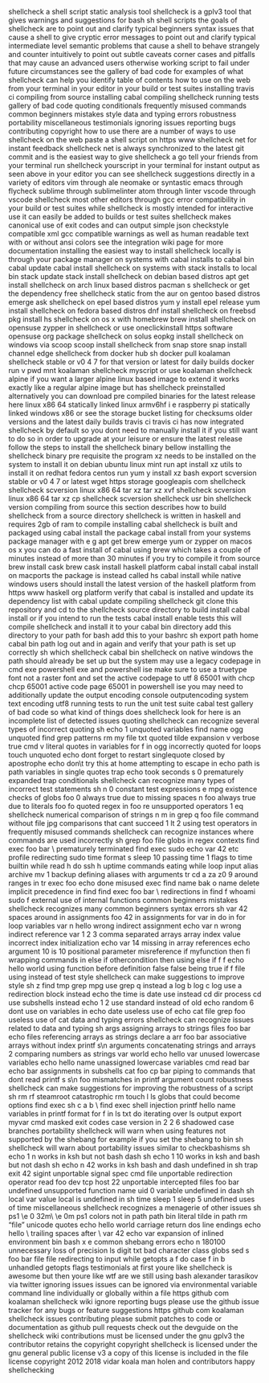shellcheck a shell script static analysis tool shellcheck is a gplv3 tool that gives warnings and suggestions for bash sh shell scripts the goals of shellcheck are to point out and clarify typical beginners syntax issues that cause a shell to give cryptic error messages to point out and clarify typical intermediate level semantic problems that cause a shell to behave strangely and counter intuitively to point out subtle caveats corner cases and pitfalls that may cause an advanced users otherwise working script to fail under future circumstances see the gallery of bad code for examples of what shellcheck can help you identify table of contents how to use on the web from your terminal in your editor in your build or test suites installing travis ci compiling from source installing cabal compiling shellcheck running tests gallery of bad code quoting conditionals frequently misused commands common beginners mistakes style data and typing errors robustness portability miscellaneous testimonials ignoring issues reporting bugs contributing copyright how to use there are a number of ways to use shellcheck on the web paste a shell script on https www shellcheck net for instant feedback shellcheck net is always synchronized to the latest git commit and is the easiest way to give shellcheck a go tell your friends from your terminal run shellcheck yourscript in your terminal for instant output as seen above in your editor you can see shellcheck suggestions directly in a variety of editors vim through ale neomake or syntastic emacs through flycheck sublime through sublimelinter atom through linter vscode through vscode shellcheck most other editors through gcc error compatibility in your build or test suites while shellcheck is mostly intended for interactive use it can easily be added to builds or test suites shellcheck makes canonical use of exit codes and can output simple json checkstyle compatible xml gcc compatible warnings as well as human readable text with or without ansi colors see the integration wiki page for more documentation installing the easiest way to install shellcheck locally is through your package manager on systems with cabal installs to cabal bin cabal update cabal install shellcheck on systems with stack installs to local bin stack update stack install shellcheck on debian based distros apt get install shellcheck on arch linux based distros pacman s shellcheck or get the dependency free shellcheck static from the aur on gentoo based distros emerge ask shellcheck on epel based distros yum y install epel release yum install shellcheck on fedora based distros dnf install shellcheck on freebsd pkg install hs shellcheck on os x with homebrew brew install shellcheck on opensuse zypper in shellcheck or use oneclickinstall https software opensuse org package shellcheck on solus eopkg install shellcheck on windows via scoop scoop install shellcheck from snap store snap install channel edge shellcheck from docker hub sh docker pull koalaman shellcheck stable or v0 4 7 for that version or latest for daily builds docker run v pwd mnt koalaman shellcheck myscript or use koalaman shellcheck alpine if you want a larger alpine linux based image to extend it works exactly like a regular alpine image but has shellcheck preinstalled alternatively you can download pre compiled binaries for the latest release here linux x86 64 statically linked linux armv6hf i e raspberry pi statically linked windows x86 or see the storage bucket listing for checksums older versions and the latest daily builds travis ci travis ci has now integrated shellcheck by default so you dont need to manually install it if you still want to do so in order to upgrade at your leisure or ensure the latest release follow the steps to install the shellcheck binary bellow installing the shellcheck binary pre requisite the program xz needs to be installed on the system to install it on debian ubuntu linux mint run apt install xz utils to install it on redhat fedora centos run yum y install xz bash export scversion stable or v0 4 7 or latest wget https storage googleapis com shellcheck shellcheck scversion linux x86 64 tar xz tar xz xvf shellcheck scversion linux x86 64 tar xz cp shellcheck scversion shellcheck usr bin shellcheck version compiling from source this section describes how to build shellcheck from a source directory shellcheck is written in haskell and requires 2gb of ram to compile installing cabal shellcheck is built and packaged using cabal install the package cabal install from your systems package manager with e g apt get brew emerge yum or zypper on macos os x you can do a fast install of cabal using brew which takes a couple of minutes instead of more than 30 minutes if you try to compile it from source brew install cask brew cask install haskell platform cabal install cabal install on macports the package is instead called hs cabal install while native windows users should install the latest version of the haskell platform from https www haskell org platform verify that cabal is installed and update its dependency list with cabal update compiling shellcheck git clone this repository and cd to the shellcheck source directory to build install cabal install or if you intend to run the tests cabal install enable tests this will compile shellcheck and install it to your cabal bin directory add this directory to your path for bash add this to your bashrc sh export path home cabal bin path log out and in again and verify that your path is set up correctly sh which shellcheck cabal bin shellcheck on native windows the path should already be set up but the system may use a legacy codepage in cmd exe powershell exe and powershell ise make sure to use a truetype font not a raster font and set the active codepage to utf 8 65001 with chcp chcp 65001 active code page 65001 in powershell ise you may need to additionally update the output encoding console outputencoding system text encoding utf8 running tests to run the unit test suite cabal test gallery of bad code so what kind of things does shellcheck look for here is an incomplete list of detected issues quoting shellcheck can recognize several types of incorrect quoting sh echo 1 unquoted variables find name ogg unquoted find grep patterns rm my file txt quoted tilde expansion v verbose true cmd v literal quotes in variables for f in ogg incorrectly quoted for loops touch unquoted echo dont forget to restart singlequote closed by apostrophe echo don\t try this at home attempting to escape in echo path is path variables in single quotes trap echo took seconds s 0 prematurely expanded trap conditionals shellcheck can recognize many types of incorrect test statements sh n 0 constant test expressions e mpg existence checks of globs foo 0 always true due to missing spaces n foo always true due to literals foo fo quoted regex in foo re unsupported operators 1 eq shellcheck numerical comparison of strings n m in grep q foo file command without file jpg comparisons that cant succeed 1 lt 2 using test operators in frequently misused commands shellcheck can recognize instances where commands are used incorrectly sh grep foo file globs in regex contexts find exec foo bar \ prematurely terminated find exec sudo echo var 42 etc profile redirecting sudo time format s sleep 10 passing time 1 flags to time builtin while read h do ssh h uptime commands eating while loop input alias archive mv 1 backup defining aliases with arguments tr cd a za z0 9 around ranges in tr exec foo echo done misused exec find name bak o name delete implicit precedence in find find exec foo bar \ redirections in find f whoami sudo f external use of internal functions common beginners mistakes shellcheck recognizes many common beginners syntax errors sh var 42 spaces around in assignments foo 42 in assignments for var in do in for loop variables var n hello wrong indirect assignment echo var n wrong indirect reference var 1 2 3 comma separated arrays array index value incorrect index initialization echo var 14 missing in array references echo argument 10 is 10 positional parameter misreference if myfunction then fi wrapping commands in else if othercondition then using else if f f echo hello world using function before definition false false being true if f file using instead of test style shellcheck can make suggestions to improve style sh z find tmp grep mpg use grep q instead a log b log c log use a redirection block instead echo the time is date use instead cd dir process cd use subshells instead echo 1 2 use standard instead of old echo random 6 dont use on variables in echo date useless use of echo cat file grep foo useless use of cat data and typing errors shellcheck can recognize issues related to data and typing sh args assigning arrays to strings files foo bar echo files referencing arrays as strings declare a arr foo bar associative arrays without index printf s\n arguments concatenating strings and arrays 2 comparing numbers as strings var world echo hello var unused lowercase variables echo hello name unassigned lowercase variables cmd read bar echo bar assignments in subshells cat foo cp bar piping to commands that dont read printf s s\n foo mismatches in printf argument count robustness shellcheck can make suggestions for improving the robustness of a script sh rm rf steamroot catastrophic rm touch l ls globs that could become options find exec sh c a b \ find exec shell injection printf hello name variables in printf format for f in ls txt do iterating over ls output export myvar cmd masked exit codes case version in 2 2 6 shadowed case branches portability shellcheck will warn when using features not supported by the shebang for example if you set the shebang to bin sh shellcheck will warn about portability issues similar to checkbashisms sh echo 1 n works in ksh but not bash dash sh echo 1 10 works in ksh and bash but not dash sh echo n 42 works in ksh bash and dash undefined in sh trap exit 42 sigint unportable signal spec cmd file unportable redirection operator read foo dev tcp host 22 unportable intercepted files foo bar undefined unsupported function name uid 0 variable undefined in dash sh local var value local is undefined in sh time sleep 1 sleep 5 undefined uses of time miscellaneous shellcheck recognizes a menagerie of other issues sh ps1 \e 0 32m\ \e 0m ps1 colors not in path path bin literal tilde in path rm “file” unicode quotes echo hello world carriage return dos line endings echo hello \ trailing spaces after \ var 42 echo var expansion of inlined environment bin bash x e common shebang errors echo n 180100 unnecessary loss of precision ls digit txt bad character class globs sed s foo bar file file redirecting to input while getopts a f do case f in b unhandled getopts flags testimonials at first youre like shellcheck is awesome but then youre like wtf are we still using bash alexander tarasikov via twitter ignoring issues issues can be ignored via environmental variable command line individually or globally within a file https github com koalaman shellcheck wiki ignore reporting bugs please use the github issue tracker for any bugs or feature suggestions https github com koalaman shellcheck issues contributing please submit patches to code or documentation as github pull requests check out the devguide on the shellcheck wiki contributions must be licensed under the gnu gplv3 the contributor retains the copyright copyright shellcheck is licensed under the gnu general public license v3 a copy of this license is included in the file license copyright 2012 2018 vidar koala man holen and contributors happy shellchecking